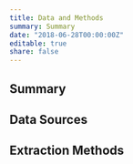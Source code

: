```yaml
---
title: Data and Methods
summary: Summary
date: "2018-06-28T00:00:00Z"
editable: true
share: false
---
```

## Summary 

## Data Sources

## Extraction Methods

## 